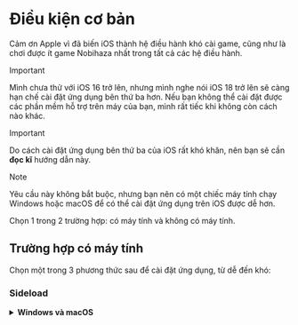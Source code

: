 # Điều kiện cơ bản

Cảm ơn Apple vì đã biến iOS thành hệ điều hành khó cài game, cũng như là chơi được ít game Nobihaza nhất trong tất cả các hệ điều hành.

> [!IMPORTANT]
> Mình chưa thử với iOS 16 trở lên, nhưng mình nghe nói iOS 18 trở lên sẽ càng hạn chế cài đặt ứng dụng bên thứ ba hơn. Nếu bạn không thể cài đặt được các phần mềm hỗ trợ trên máy của bạn, mình rất tiếc khi không còn cách nào khác.

> [!IMPORTANT]
> Do cách cài đặt ứng dụng bên thứ ba của iOS rất khó khăn, nên bạn sẽ cần **đọc kĩ** hướng dẫn này.

> [!NOTE]
> Yêu cầu này không bắt buộc, nhưng bạn nên có một chiếc máy tính chạy Windows hoặc macOS để có thể cài đặt ứng dụng trên iOS được dễ hơn.

Chọn 1 trong 2 trường hợp: có máy tính và không có máy tính.

## Trường hợp có máy tính

Chọn một trong 3 phương thức sau để cài đặt ứng dụng, từ dễ đến khó:

### Sideload

<details>
<summary><b>Windows và macOS</b></summary>


</details>
